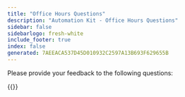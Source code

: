```yaml
---
title: "Office Hours Questions"
description: "Automation Kit - Office Hours Questions"
sidebar: false
sidebarlogo: fresh-white
include_footer: true
index: false
generated: 7AEEACA537D45D010932C2597A13B693F629655B
---
```


Please provide your feedback to the following questions:

{{<questions showNavigationButtons="false" locale="en-gb">}}

